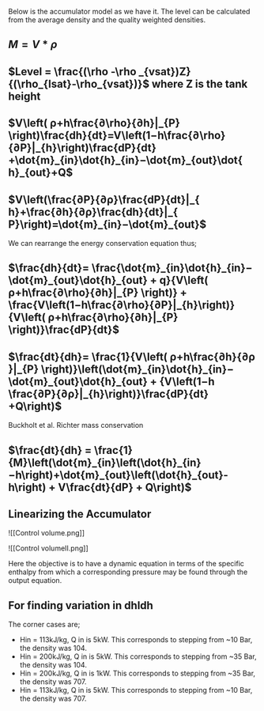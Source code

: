 Below is the accumulator model as we have it. The level can be calculated from the average density and the quality weighted densities.

## $M = V*\rho$

## $Level = \frac{(\rho -\rho _{vsat})Z}{(\rho_{lsat}-\rho_{vsat})}$ where Z is the tank height
## $V\left( ρ+h\frac{∂\rho}{∂h​​​}|_{P} \right)\frac{dh}{dt}​=V\left(1−h​\frac{∂\rho}{∂P}|_{h}​​​\right)\frac{dP}{dt}​+\dot{m}_{in}\dot{h}_{in}​−\dot{m}_{out}\dot{​h}_{out}​+Q$

## $V\left(\frac{∂P}{∂ρ}\frac{​dP}{dt}​|_{ h}+\frac{∂h}{∂ρ}​\frac{dh}{dt}|_{ P}\right)=\dot{m}_{in}​−\dot{m}_{out}​$

We can rearrange the energy conservation equation thus;

## $\frac{dh}{dt}​= \frac{\dot{m}_{in}\dot{h}_{in}​−\dot{m}_{out}\dot{​h}_{out} + q}{V\left( ρ+h\frac{∂\rho}{∂h​​​}|_{P} \right)} + \frac{V\left(1−h​\frac{∂\rho}{∂P}|_{h}​​​\right)}{V\left( ρ+h\frac{∂\rho}{∂h​​​}|_{P} \right)}\frac{dP}{dt}​$


## $\frac{dt}{dh}​= \frac{1}{V\left( ρ+h\frac{∂h}{∂ρ​​​}|_{P} \right)}\left(\dot{m}_{in}\dot{h}_{in}​−\dot{m}_{out}\dot{​h}_{out} + {V\left(1−h​\frac{∂P}{∂ρ}|_{h}​​​\right)}\frac{dP}{dt} +Q\right)​$

Buckholt et al. Richter mass conservation

## $\frac{dt}{dh} ​= \frac{1}{M}\left(\dot{m}_{in}\left(\dot{h}_{in}​−h\right)+\dot{m}_{out}\left(\dot{​h}_{out}-h\right) + V\frac{dt}{dP} + Q\right)$

## Linearizing the Accumulator

![[Control volume.png]]

![[Control volumeII.png]]

Here the objective is to have a dynamic equation in terms of the specific enthalpy from which a corresponding pressure may be found through the output equation. 
## For finding variation in dhldh

The corner cases are;

- Hin = 113kJ/kg, Q in is 5kW. This corresponds to stepping from ~10 Bar, the density was 104.
- Hin = 200kJ/kg, Q in is 5kW. This corresponds to stepping from ~35 Bar, the density was 104.
- Hin = 200kJ/kg, Q in is 1kW. This corresponds to stepping from ~35 Bar, the density was 707.
- Hin = 113kJ/kg, Q in is 5kW. This corresponds to stepping from ~10 Bar, the density was 707.

